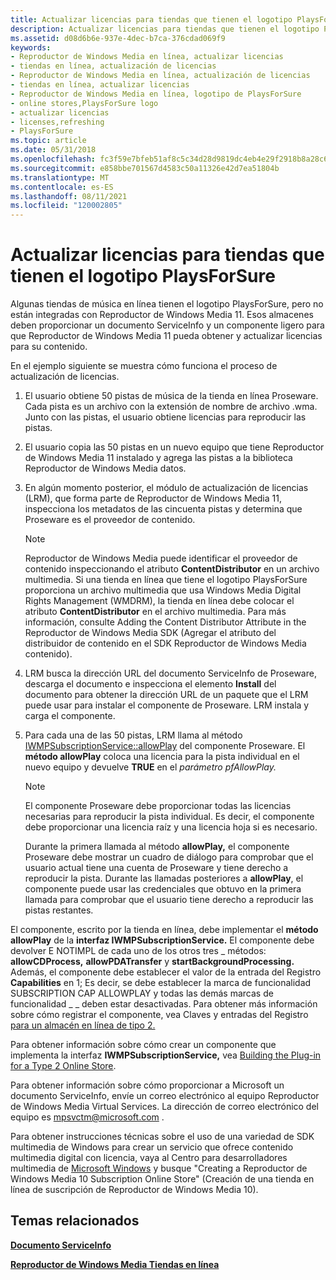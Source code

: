 ```yaml
---
title: Actualizar licencias para tiendas que tienen el logotipo PlaysForSure
description: Actualizar licencias para tiendas que tienen el logotipo PlaysForSure
ms.assetid: d08d6b6e-937e-4dec-b7ca-376cdad069f9
keywords:
- Reproductor de Windows Media en línea, actualizar licencias
- tiendas en línea, actualización de licencias
- Reproductor de Windows Media en línea, actualización de licencias
- tiendas en línea, actualizar licencias
- Reproductor de Windows Media en línea, logotipo de PlaysForSure
- online stores,PlaysForSure logo
- actualizar licencias
- licenses,refreshing
- PlaysForSure
ms.topic: article
ms.date: 05/31/2018
ms.openlocfilehash: fc3f59e7bfeb51af8c5c34d28d9819dc4eb4e29f2918b8a28c6e05e69f47d567
ms.sourcegitcommit: e858bbe701567d4583c50a11326e42d7ea51804b
ms.translationtype: MT
ms.contentlocale: es-ES
ms.lasthandoff: 08/11/2021
ms.locfileid: "120002805"
---
```

# <a name="refreshing-licenses-for-stores-that-have-the-playsforsure-logo"></a>Actualizar licencias para tiendas que tienen el logotipo PlaysForSure

Algunas tiendas de música en línea tienen el logotipo PlaysForSure, pero no están integradas con Reproductor de Windows Media 11. Esos almacenes deben proporcionar un documento ServiceInfo y un componente ligero para que Reproductor de Windows Media 11 pueda obtener y actualizar licencias para su contenido.

En el ejemplo siguiente se muestra cómo funciona el proceso de actualización de licencias.

1.  El usuario obtiene 50 pistas de música de la tienda en línea Proseware. Cada pista es un archivo con la extensión de nombre de archivo .wma. Junto con las pistas, el usuario obtiene licencias para reproducir las pistas.
2.  El usuario copia las 50 pistas en un nuevo equipo que tiene Reproductor de Windows Media 11 instalado y agrega las pistas a la biblioteca Reproductor de Windows Media datos.
3.  En algún momento posterior, el módulo de actualización de licencias (LRM), que forma parte de Reproductor de Windows Media 11, inspecciona los metadatos de las cincuenta pistas y determina que Proseware es el proveedor de contenido.
    > [!Note]  
    > Reproductor de Windows Media puede identificar el proveedor de contenido inspeccionando el atributo **ContentDistributor** en un archivo multimedia. Si una tienda en línea que tiene el logotipo PlaysForSure proporciona un archivo multimedia que usa Windows Media Digital Rights Management (WMDRM), la tienda en línea debe colocar el atributo **ContentDistributor** en el archivo multimedia. Para más información, consulte Adding the Content Distributor Attribute in the Reproductor de Windows Media SDK (Agregar el atributo del distribuidor de contenido en el SDK Reproductor de Windows Media contenido).

     

4.  LRM busca la dirección URL del documento ServiceInfo de Proseware, descarga el documento e inspecciona el elemento **Install** del documento para obtener la dirección URL de un paquete que el LRM puede usar para instalar el componente de Proseware. LRM instala y carga el componente.
5.  Para cada una de las 50 pistas, LRM llama al método [IWMPSubscriptionService::allowPlay](/previous-versions/windows/desktop/api/subscriptionservices/nf-subscriptionservices-iwmpsubscriptionservice-allowplay) del componente Proseware. El **método allowPlay** coloca una licencia para la pista individual en el nuevo equipo y devuelve **TRUE** en el *parámetro pfAllowPlay.*
    > [!Note]  
    > El componente Proseware debe proporcionar todas las licencias necesarias para reproducir la pista individual. Es decir, el componente debe proporcionar una licencia raíz y una licencia hoja si es necesario.

     

    Durante la primera llamada al método **allowPlay,** el componente Proseware debe mostrar un cuadro de diálogo para comprobar que el usuario actual tiene una cuenta de Proseware y tiene derecho a reproducir la pista. Durante las llamadas posteriores a **allowPlay**, el componente puede usar las credenciales que obtuvo en la primera llamada para comprobar que el usuario tiene derecho a reproducir las pistas restantes.

El componente, escrito por la tienda en línea, debe implementar el **método allowPlay** de la **interfaz IWMPSubscriptionService.** El componente debe devolver E NOTIMPL de cada uno de los otros tres \_ métodos: **allowCDProcess,** **allowPDATransfer** y **startBackgroundProcessing.** Además, el componente debe establecer el valor de la entrada del Registro **Capabilities** en 1; Es decir, se debe establecer la marca de funcionalidad SUBSCRIPTION CAP ALLOWPLAY y todas las demás marcas de funcionalidad \_ \_ deben estar desactivadas. Para obtener más información sobre cómo registrar el componente, vea Claves y entradas del Registro [para un almacén en línea de tipo 2.](registry-keys-and-entries-for-a-type-2-online-store.md)

Para obtener información sobre cómo crear un componente que implementa la interfaz **IWMPSubscriptionService,** vea [Building the Plug-in for a Type 2 Online Store](building-the-plug-in-for-a-type-2-online-store.md).

Para obtener información sobre cómo proporcionar a Microsoft un documento ServiceInfo, envíe un correo electrónico al equipo Reproductor de Windows Media Virtual Services. La dirección de correo electrónico del equipo es mpsvctm@microsoft.com .

Para obtener instrucciones técnicas sobre el uso de una variedad de SDK multimedia de Windows para crear un servicio que ofrece contenido multimedia digital con licencia, vaya al Centro para desarrolladores multimedia de [Microsoft Windows](https://msdn.microsoft.com/windowsmedia/default.aspx) y busque "Creating a Reproductor de Windows Media 10 Subscription Online Store" (Creación de una tienda en línea de suscripción de Reproductor de Windows Media 10).

## <a name="related-topics"></a>Temas relacionados

<dl> <dt>

[**Documento ServiceInfo**](serviceinfo-document.md)
</dt> <dt>

[**Reproductor de Windows Media Tiendas en línea**](windows-media-player-online-stores.md)
</dt> </dl>

 

 




